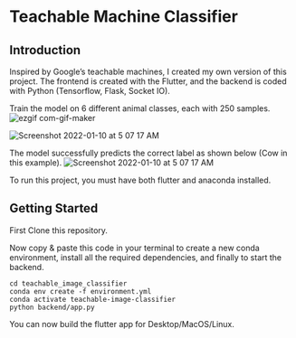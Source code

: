 # Teachable Machine Classifier

## Introduction

Inspired by Google’s teachable machines, I created my own version of this project. The frontend is created with the Flutter, and the backend is coded with Python (Tensorflow, Flask, Socket IO).

Train the model on 6 different animal classes, each with 250 samples.
![ezgif com-gif-maker](https://user-images.githubusercontent.com/34202100/148705686-5f4705b7-2754-4e20-bfb4-f94faa194ce0.gif)

![Screenshot 2022-01-10 at 5 07 17 AM](https://user-images.githubusercontent.com/34202100/148705828-89d63ff0-79ce-41c5-b372-9a4a66eb8155.png)

The model successfully predicts the correct label as shown below (Cow in this example).
![Screenshot 2022-01-10 at 5 07 17 AM](https://user-images.githubusercontent.com/34202100/148706018-0056db31-4479-43cc-b649-ae30c97e8c47.png)

To run this project, you must have both flutter and anaconda installed.

## Getting Started

First Clone this repository.

Now copy & paste this code in your terminal to create a new conda environment, install all the required dependencies, and finally to start the backend.

```test
cd teachable_image_classifier
conda env create -f environment.yml
conda activate teachable-image-classifier
python backend/app.py
```

You can now build the flutter app for Desktop/MacOS/Linux.
